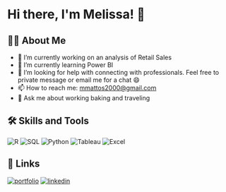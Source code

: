 # Hi there, I'm Melissa! 👋

## 👨‍💻 About Me

- 🔭 I’m currently working on an analysis of Retail Sales
- 🌱 I’m currently learning Power BI
- 🤔 I’m looking for help with connecting with professionals. Feel free to private message or email me for a chat 😄
- 📫 How to reach me: mmattos2000@gmail.com
- 💬 Ask me about working baking and traveling


## 🛠️ Skills and Tools

![R](https://img.shields.io/badge/R-276DC3?style=for-the-badge&logo=r&logoColor=white)
![SQL](https://img.shields.io/badge/SQL-4479A1?style=for-the-badge&logo=amazon-dynamodb&logoColor=white)
![Python](https://img.shields.io/badge/Python-3776AB?style=for-the-badge&logo=python&logoColor=yellow)
![Tableau](https://img.shields.io/badge/Tableau-E97627?style=for-the-badge&logo=Tableau&logoColor=white)
![Excel](https://img.shields.io/badge/Excel-217346?style=for-the-badge&logo=microsoft-excel&logoColor=white)


## 🔗 Links
[![portfolio](https://img.shields.io/badge/my_portfolio-000?style=for-the-badge&logo=ko-fi&logoColor=white)](https://mmattos2000.github.io/)
[![linkedin](https://img.shields.io/badge/linkedin-0A66C2?style=for-the-badge&logo=linkedin&logoColor=white)](https://www.linkedin.com/in/melissamattosprofile)



<!-- This is a comment in Markdown -->

